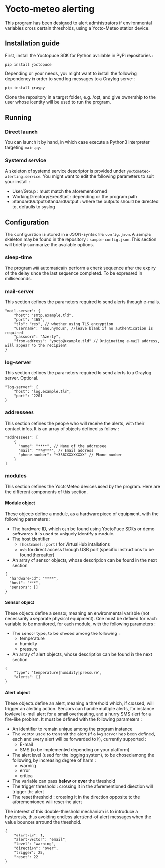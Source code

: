 # Yocto-meteo alerting

This program has been designed to alert administrators if environmental variables cross certain thresholds, using a Yocto-Meteo station device.

## Installation guide

First, install the Yoctopuce SDK for Python available in PyPi repositories :
```
pip install yoctopuce
```

Depending on your needs, you might want to install the following dependency in order to send log messages to a Graylog server :
```
pip install graypy
```

Clone the repository in a target folder, e.g. /opt, and give ownership to the user whose identity will be used to run the program.

## Running

### Direct launch
You can launch it by hand, in which case execute a Python3 interpreter targeting `main.py`.

### Systemd service
A skeleton of systemd service descriptor is provided under `yoctometeo-alerting.service`.
You might want to edit the following parameters to suit your install :
- User/Group : must match the aforementionned
- WorkingDirectory/ExecStart : depending on the program path
- StandardOutput/StandardOutput : where the outputs should be directed to, defaults to syslog


## Configuration

The configuration is stored in a JSON-syntax file `config.json`. A sample skeleton may be found in the repository : `sample-config.json`.
This section will briefly summarize the available options.

### sleep-time

The program will automatically perform a check sequence after the expiry of the delay since the last sequence completed.
To be expressed in milliseconds.

### mail-server

This section defines the parameters required to send alerts through e-mails.
```
"mail-server": {
    "host": "smtp.example.tld",
    "port": "465",
    "tls": "yes", // whether using TLS encryption
    "username": "ano.nymous", //leave blank if no authentication is required
    "password": "Azerty",
    "from-address": "yocto@example.tld" // Originating e-mail address, will appear to the recipient
}
```

### log-server

This section defines the parameters required to send alerts to a Graylog server. Optional.
```
"log-server": {
    "host": "log.example.tld",
    "port": 12201
}
```

### addressees

This section defines the people who will receive the alerts, with their contact infos.
It is an array of objects defined as follow :
```
"addressees": [
    {
      "name": "****", // Name of the addressee
      "mail": "**@***", // Email address
      "phone-number": "+336XXXXXXXXX" // Phone number
    }
]
```

### modules

This section defines the YoctoMeteo devices used by the program. Here are the different components of this section.

#### Module object

These objects define a module, as a hardware piece of equipment, with the following parameters :
- The hardware ID, which can be found using YoctoPuce SDKs or demo softwares, it is used to uniquely identify a module.
- The host identifier
    - `[hostname]:[port]` for VirtualHub intallations
    - `usb` for direct access through USB port (specific instructions to be found thereafter)
- An array of sensor objects, whose description can be found in the next section

```
{
  "hardware-id": "****",
  "host": "***",
  "sensors": []
}
```

#### Sensor object

These objects define a sensor, meaning an environmental variable (not necessarily a separate physical equipment).
One must be defined for each variable to be monitored, for each module, with the following parameters :
- The sensor type, to be chosed among the following :
    - temperature
    - humidity
    - pressure
- An array of alert objects, whose description can be found in the next section

```
{
    "type": "temperature|humidity|pressure",
    "alerts": []
}
```

#### Alert object

These objects define an alert, meaning a threshold which, if crossed, will trigger an alerting action.
Sensors can handle multiple alerts, for instance lowlevel e-mail alert for a small overheating, and a hurry SMS alert for a fire-like problem.
It must be defined with the following parameters :
- An identifier to remain unique among the program instance
- The vector used to transmit the alert (if a log server has been defined, each and every alert will be forwarded to it), currently supported :
    - E-mail
    - SMS (to be implemented depending on your platform)
- The alert level (used for the logging system), to be chosed among the following, by increasing degree of harm :
    - warning
    - error
    - critical
- The variable can pass **below** or **over** the threshold
- The trigger threshold : crossing it in the aforementioned direction will trigger the alert
- The reset threshold : crossing it in the direction opposite to the aforementioned will reset the alert

The interest of this double-threshold mechanism is to introduce a hysteresis,
thus avoiding endless alert/end-of-alert messages when the value bounces arround the threshold.

```
{
    "alert-id": 1,
    "alert-vector": "email",
    "level": "warning",
    "direction": "over",
    "trigger": 25,
    "reset": 22
}
```
